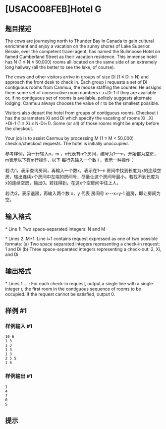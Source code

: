 # [USACO08FEB]Hotel G

## 题目描述

The cows are journeying north to Thunder Bay in Canada to gain cultural enrichment and enjoy a vacation on the sunny shores of Lake Superior. Bessie, ever the competent travel agent, has named the Bullmoose Hotel on famed Cumberland Street as their vacation residence. This immense hotel has N (1 ≤ N ≤ 50,000) rooms all located on the same side of an extremely long hallway (all the better to see the lake, of course).

The cows and other visitors arrive in groups of size Di (1 ≤ Di ≤ N) and approach the front desk to check in. Each group i requests a set of Di contiguous rooms from Canmuu, the moose staffing the counter. He assigns them some set of consecutive room numbers r..r+Di-1 if they are available or, if no contiguous set of rooms is available, politely suggests alternate lodging. Canmuu always chooses the value of r to be the smallest possible.

Visitors also depart the hotel from groups of contiguous rooms. Checkout i has the parameters Xi and Di which specify the vacating of rooms Xi ..Xi +Di-1 (1 ≤ Xi ≤ N-Di+1). Some (or all) of those rooms might be empty before the checkout.

Your job is to assist Canmuu by processing M (1 ≤ M < 50,000) checkin/checkout requests. The hotel is initially unoccupied.

参考样例，第一行输入n，m ，n代表有n个房间，编号为1---n，开始都为空房，m表示以下有m行操作，以下 每行先输入一个数 i  ，表示一种操作：

若i为1，表示查询房间，再输入一个数x，表示在1--n 房间中找到长度为x的连续空房，输出连续x个房间中左端的房间号，尽量让这个房间号最小，若找不到长度为x的连续空房，输出0。若找得到，在这x个空房间中住上人。

若i为2，表示退房，再输入两个数 x，y 代表  房间号 x---x+y-1  退房，即让房间为空。


## 输入格式

\* Line 1: Two space-separated integers: N and M

\* Lines 2..M+1: Line i+1 contains request expressed as one of two possible formats: (a) Two space separated integers representing a check-in request: 1 and Di (b) Three space-separated integers representing a check-out: 2, Xi, and Di


## 输出格式

\* Lines 1.....: For each check-in request, output a single line with a single integer r, the first room in the contiguous sequence of rooms to be occupied. If the request cannot be satisfied, output 0.


## 样例 #1

### 样例输入 #1
```
10 6
1 3
1 3
1 3
1 3
2 5 5
1 6
```

### 样例输出 #1

```
1
4
7
0
5
```

## 提示


